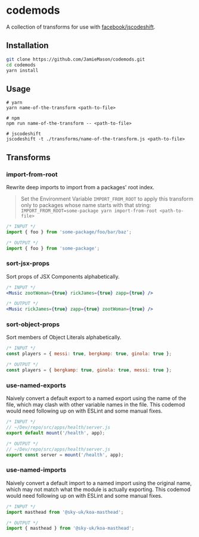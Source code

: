 # codemods

A collection of transforms for use with
[facebook/jscodeshift](https://github.com/facebook/jscodeshift).

## Installation

```sh
git clone https://github.com/JamieMason/codemods.git
cd codemods
yarn install
```

## Usage

```
# yarn
yarn name-of-the-transform <path-to-file>

# npm
npm run name-of-the-transform -- <path-to-file>

# jscodeshift
jscodeshift -t ./transforms/name-of-the-transform.js <path-to-file>
```

## Transforms

### import-from-root

Rewrite deep imports to import from a packages' root index.

> Set the Environment Variable `IMPORT_FROM_ROOT` to apply this transform only to packages whose
> name starts with that string: `IMPORT_FROM_ROOT=some-package yarn import-from-root <path-to-file>`

```js
/* INPUT */
import { foo } from 'some-package/foo/bar/baz';

/* OUTPUT */
import { foo } from 'some-package';
```

### sort-jsx-props

Sort props of JSX Components alphabetically.

```jsx
/* INPUT */
<Music zootWoman={true} rickJames={true} zapp={true} />

/* OUTPUT */
<Music rickJames={true} zapp={true} zootWoman={true} />
```

### sort-object-props

Sort members of Object Literals alphabetically.

```js
/* INPUT */
const players = { messi: true, bergkamp: true, ginola: true };

/* OUTPUT */
const players = { bergkamp: true, ginola: true, messi: true };
```

### use-named-exports

Naively convert a default export to a named export using the name of the file, which may clash with
other variable names in the file. This codemod would need following up on with ESLint and some
manual fixes.

```js
/* INPUT */
// ~/Dev/repo/src/apps/health/server.js
export default mount('/health', app);

/* OUTPUT */
// ~/Dev/repo/src/apps/health/server.js
export const server = mount('/health', app);
```

### use-named-imports

Naively convert a default import to a named import using the original name, which may not match what
the module is actually exporting. This codemod would need following up on with ESLint and some
manual fixes.

```js
/* INPUT */
import masthead from '@sky-uk/koa-masthead';

/* OUTPUT */
import { masthead } from '@sky-uk/koa-masthead';
```
